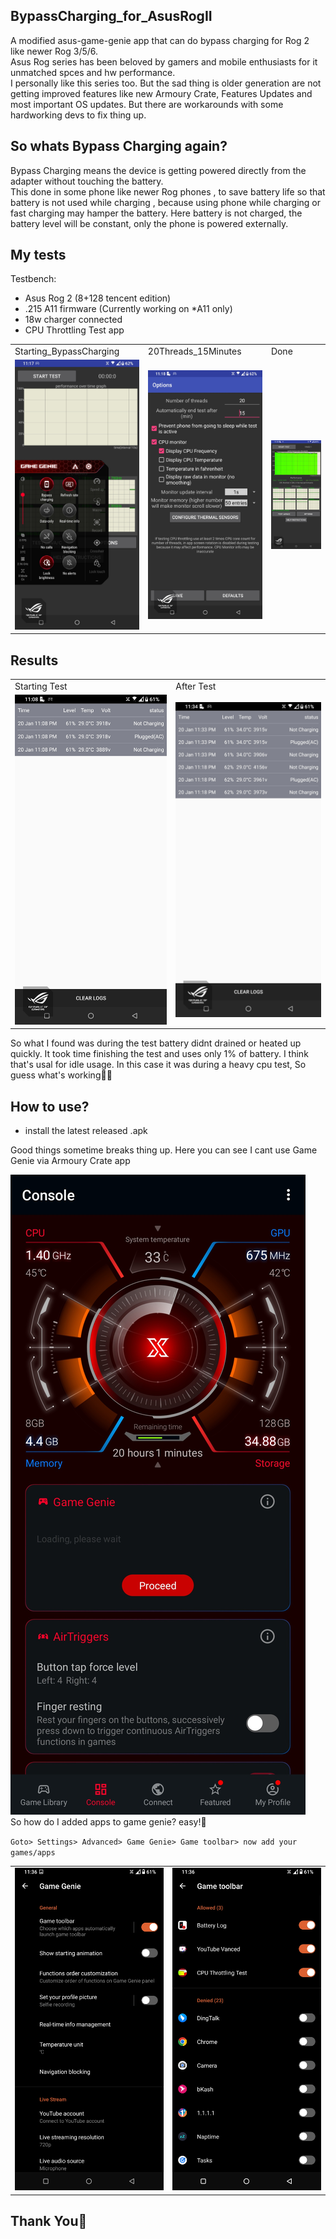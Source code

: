 ## BypassCharging_for_AsusRogII
A modified asus-game-genie app that can do bypass charging for Rog 2 like newer Rog 3/5/6.<br>
Asus Rog series has been beloved by gamers and mobile enthusiasts for it unmatched spces and hw performance.<br>
I personally like this series too. But the sad thing is older generation are not getting improved features like new Armoury Crate, Features Updates and most important OS updates. But there are workarounds with some hardworking devs to fix thing up.

## So whats Bypass Charging again?

Bypass Charging means the device is getting powered directly from the adapter without touching the battery.<br>
This done in some phone like newer Rog phones , to save battery life so that battery is not used while charging , because using phone while charging or fast charging may hamper the battery. Here battery is not charged, the battery level will be constant, only the phone is powered externally.

## My tests
   Testbench:
 - Asus Rog 2 (8+128 tencent edition)
 - .215 A11 firmware (Currently working on *A11 only)
 - 18w charger connected 
 - CPU Throttling Test app
<table>
  <tr>
    <td>Starting_BypassCharging</td>
     <td>20Threads_15Minutes</td>
     <td>Done</td>
  </tr>
  <tr>
    <td><img src="https://github.com/Nayemhasan/BypassCharging_for_AsusRogII/blob/main/pics/2.jpg"</td>
    <td><img src="https://github.com/Nayemhasan/BypassCharging_for_AsusRogII/blob/main/pics/3.jpg"</td>
    <td><img src="https://github.com/Nayemhasan/BypassCharging_for_AsusRogII/blob/main/pics/4.jpg"</td>
  </tr>
 </table>
 
 ## Results
 <table>
  <tr>
    <td>Starting Test</td>
     <td>After Test</td>
  </tr>
  <tr>
    <td><img src="https://github.com/Nayemhasan/BypassCharging_for_AsusRogII/blob/main/pics/1.batterylog1.jpg"</td>
    <td><img src="https://github.com/Nayemhasan/BypassCharging_for_AsusRogII/blob/main/pics/5.batterylog2.jpg"</td>
  </tr>
 </table>
 So what I found was during the test battery didnt drained or heated up quickly. It took time finishing the test and uses only 1% of battery. I think that's usal for idle usage. In this case it was during a heavy cpu test, So guess what's working🍉😁

## How to use?
 - install the latest released .apk

Good things sometime breaks thing up. Here you can see I cant use Game Genie via Armoury Crate app 
<td><img src="https://github.com/Nayemhasan/BypassCharging_for_AsusRogII/blob/main/pics/6.step1.jpg"</td>

<br>
So how do I added apps to game genie? easy!🍉
<br>

`Goto> Settings> Advanced> Game Genie> Game toolbar> now add your games/apps`
 <table>
  <tr>
    <td><img src="https://github.com/Nayemhasan/BypassCharging_for_AsusRogII/blob/main/pics/7.step2.jpg"</td>
    <td><img src="https://github.com/Nayemhasan/BypassCharging_for_AsusRogII/blob/main/pics/8.step3.jpg"</td>
  </tr>
 </table>

## Thank You🍉


